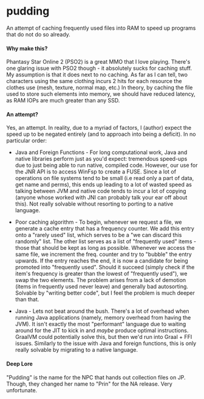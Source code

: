 # pudding
An attempt of caching frequently used files into RAM to speed up programs 
that do not do so already.

#### Why make this?
Phantasy Star Online 2 (PSO2) is a great MMO that I love playing. There's 
one glaring issue with PSO2 though - it absolutely sucks for caching stuff.
My assumption is that it does next to no caching. As far as I can tell, two 
characters using the same clothing incurs 2 hits for each resource the
clothes use (mesh, texture, normal map, etc.) In theory, by caching the file 
used to store such elements into memory, we should have reduced latency,
as RAM IOPs are much greater than any SSD.

#### An attempt?
Yes, an attempt. In reality, due to a myriad of factors, I (author) expect
the speed up to be negated entirely (and to approach into being a deficit).
In no particular order:

- Java and Foreign Functions - For long computational work, Java and native
libraries perform just as you'd expect: tremendous speed-ups due to
just being able to run native, compiled code. However, our use for the JNR
API is to access WinFsp to create a FUSE. Since a lot of operations on file
systems tend to be small (i.e read only a part of data, get name and perms),
this ends up leading to a lot of wasted speed as talking between JVM and 
native code tends to incur a lot of copying (anyone whose worked with JNI
can probably talk your ear off about this). Not really solvable without
resorting to porting to a native language.

- Poor caching algorithm - To begin, whenever we request a file, we generate
a cache entry that has a frequency counter. We add this entry onto a "rarely 
used" list, which serves to be a "we can discard this randomly" list. The other 
list serves as a list of "frequently used" items - those that should be kept
as long as possible. Whenever we access the same file, we increment the freq.
counter and try to "bubble" the entry upwards. If the entry reaches the end,
it is now a candidate for being promoted into "frequently used". Should it
succeed (simply check if the item's frequency is greater than the lowest of
"frequently used"), we swap the two elements. The problem arises from a lack
of demotion (items in frequently used never leave) and generally bad autosorting.
Solvable by "writing better code", but I feel the problem is much deeper than
that.

- Java - Lets not beat around the bush. There's a lot of overhead when running 
Java applications (namely, memory overhead from having the JVM). It isn't
exactly the most "performant" language due to waiting around for the JIT to
kick in and _maybe_ produce optimal instructions. GraalVM could potentially
solve this, but then we'd run into Graal + FFI issues. Similarly to the issue
with Java and foreign functions, this is only really solvable by migrating
to a native language.

#### Deep Lore
"Pudding" is the name for the NPC that hands out collection files on JP. 
Though, they changed her name to "Prin" for the NA release. Very unfortunate.